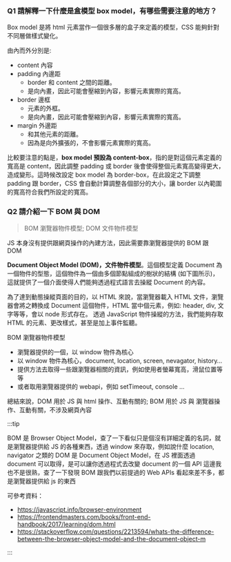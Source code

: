### Q1 請解釋一下什麼是盒模型 box model，有哪些需要注意的地方？

Box model 是將 html 元素當作一個很多層的盒子來定義的模型，CSS 能夠針對不同層做樣式變化。

由內而外分別是:

- content 內容
- padding 內邊距
  - border 和 content 之間的距離。
  - 是向內畫，因此可能會壓縮到內容，影響元素實際的寬高。
- border 邊框
  - 元素的外框。
  - 是向內畫，因此可能會壓縮到內容，影響元素實際的寬高。
- margin 外邊距
  - 和其他元素的距離。
  - 因為是向外擴張的，不會影響元素實際的寬高。

比較要注意的點是，**box model 預設為 content-box**，指的是對這個元素定義的寬高是 content，因此調整 padding 或 border 後會使得整個元素寬高變得更大，造成變形。這時候改設定 box model 為 border-box，在此設定之下調整 padding 跟 border，CSS 會自動計算調整各個部分的大小，讓 border 以內範圍的寬高符合我們所設定的寬高。

### Q2 請介紹一下 BOM 與 DOM

> BOM 瀏覽器物件模型; DOM 文件物件模型

JS 本身沒有提供跟網頁操作的內建方法，因此需要靠瀏覽器提供的 BOM 跟 DOM

**Document Object Model (DOM)，文件物件模型**。這個模型定義 Document 為一個物件的型態，這個物件為一個由多個節點組成的樹狀的結構 (如下圖所示)，這就提供了一個介面使得人們能夠透過程式語言去操縱 Document 的內容。

為了達到動態操縱頁面的目的，以 HTML 來說，當瀏覽器載入 HTML 文件，瀏覽器會將之轉換成 Document 這個物件，HTML 當中個元素，例如: header, div, 文字等等，會以 node 形式存在。 透過 JavaScript 物件操縱的方法，我們能夠存取 HTML 的元素、更改樣式，甚至是加上事件監聽。

BOM 瀏覽器物件模型

- 瀏覽器提供的一個，以 window 物件為核心
- 以 window 物件為核心，document, location, screen, nevagator, history…
- 提供方法去取得一些跟瀏覽器相關的資訊，例如使用者螢幕寬高，滑鼠位置等等
- 或者取用瀏覽器提供的 webapi，例如 setTimeout, console …

總結來說，DOM 用於 JS 與 html 操作、互動有關的; BOM 用於 JS 與 瀏覽器操作、互動有關，不涉及網頁內容

:::tip

BOM 是 Browser Object Model，查了一下看似只是個沒有詳細定義的名詞，就是瀏覽器提供給 JS 的各種東西，透過 window 來存取，例如說什麼 location, navigator 之類的 DOM 是 Document Object Model，在 JS 裡面透過 document 可以取得，是可以讓你透過程式去改變 document 的一個 API 這邊我也不是很熟，查了一下發現 BOM 跟我們以前提過的 Web APIs 看起來差不多，都是瀏覽器提供給 js 的東西

可參考資料：

- https://javascript.info/browser-environment
- https://frontendmasters.com/books/front-end-handbook/2017/learning/dom.html
- https://stackoverflow.com/questions/2213594/whats-the-difference-between-the-browser-object-model-and-the-document-object-m

:::
